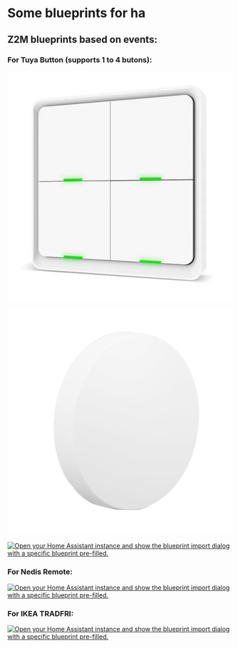# Some blueprints for ha

## Z2M blueprints based on events:

### For Tuya Button (supports 1 to 4 butons):

![tuya button4](tuya-button4.jpg)

![tuya button1](tuya-button1.jpg)

[![Open your Home Assistant instance and show the blueprint import dialog with a specific blueprint pre-filled.](https://my.home-assistant.io/badges/blueprint_import.svg)](https://my.home-assistant.io/redirect/blueprint_import/?blueprint_url=https%3A%2F%2Fgithub.com%2Ffapgomes%2Fha-blueprints%2Fblob%2Fmain%2Fzigbee2mqtt-tuya_1_to_4_buttons.yaml)

### For Nedis Remote:

[![Open your Home Assistant instance and show the blueprint import dialog with a specific blueprint pre-filled.](https://my.home-assistant.io/badges/blueprint_import.svg)](https://my.home-assistant.io/redirect/blueprint_import/?blueprint_url=https%3A%2F%2Fgithub.com%2Ffapgomes%2Fha-blueprints%2Fblob%2Fmain%2Fzigbee2mqtt-nedis-remote.yaml)

### For IKEA TRADFRI:

[![Open your Home Assistant instance and show the blueprint import dialog with a specific blueprint pre-filled.](https://my.home-assistant.io/badges/blueprint_import.svg)](https://my.home-assistant.io/redirect/blueprint_import/?blueprint_url=https%3A%2F%2Fgithub.com%2Ffapgomes%2Fha-blueprints%2Fblob%2Fmain%2Fzigbee2mqtt-ikea_tradfri.yaml)
